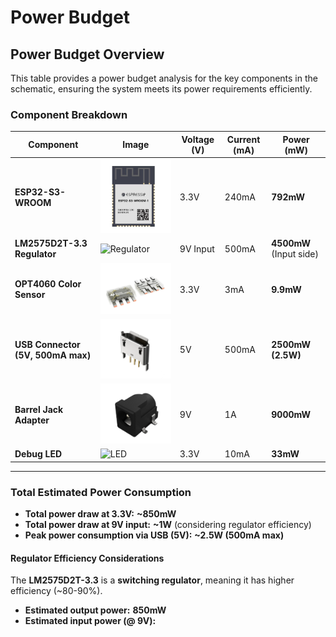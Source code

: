 # Power Budget

## **Power Budget Overview**

This table provides a power budget analysis for the key components in the schematic, ensuring the system meets its power requirements efficiently.


### **Component Breakdown**
| **Component**        | **Image** | **Voltage (V)** | **Current (mA)** | **Power (mW)** |
|----------------------|----------|---------------|----------------|-------------|
| **ESP32-S3-WROOM**  | ![ESP32](images/ESP32.png) | 3.3V | 240mA | **792mW** |
| **LM2575D2T-3.3 Regulator** | ![Regulator](/Regulator.png) | 9V Input | 500mA | **4500mW** (Input side) |
| **OPT4060 Color Sensor** | ![Color Sensor](images/Color_Sensornew.png) | 3.3V | 3mA | **9.9mW** |
| **USB Connector (5V, 500mA max)** | ![USB](images/USB.png) | 5V | 500mA | **2500mW (2.5W)** |
| **Barrel Jack Adapter** | ![Barrel Jack](images/Barrel_Jack.png) | 9V | 1A | **9000mW** |
| **Debug LED** | ![LED](images/LED.png) | 3.3V | 10mA | **33mW** |

---

### **Total Estimated Power Consumption**
- **Total power draw at 3.3V:** **~850mW**
- **Total power draw at 9V input:** **~1W** (considering regulator efficiency)
- **Peak power consumption via USB (5V):** **~2.5W (500mA max)**

#### **Regulator Efficiency Considerations**
The **LM2575D2T-3.3** is a **switching regulator**, meaning it has higher efficiency (~80-90%).
- **Estimated output power:** **850mW**
- **Estimated input power (@ 9V):**  
